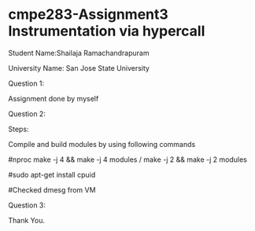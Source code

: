 # cmpe283-Assignment3 Instrumentation via hypercall

Student Name:Shailaja Ramachandrapuram

University Name: San Jose State University

Question 1:

Assignment done by myself

Question 2:

Steps:

Compile and build modules by using following commands

#nproc make -j 4 && make -j 4 modules / make -j 2 && make -j 2 modules 

#sudo apt-get install cpuid

#Checked dmesg from VM

Question 3:

Thank You.
